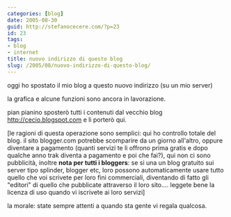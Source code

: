 ```yaml
---
categories: [blog]
date: 2005-08-30
guid: http://stefanocecere.com/?p=23
id: 23
tags:
- blog
- internet
title: nuovo indirizzo di questo blog
slug: /2005/08/nuovo-indirizzo-di-questo-blog/
---
```


oggi ho spostato il mio blog a questo nuovo indirizzo (su un mio server)

la grafica e alcune funzioni sono ancora in lavorazione.
  
pian pianino sposterò tutti i contenuti dal vecchio blog <http://cecio.blogspot.com> e li porterò qui.

[le ragioni di questa operazione sono semplici: qui ho controllo totale del blog. il sito blogger.com potrebbe scomparire da un giorno all'altro, oppure diventare a pagamento (quanti servizi te li offrono prima gratis e dopo qualche anno trak diventa a pagamento e poi che fai?), qui non ci sono pubblicità, inoltre **nota per tutti i bloggers**: se si una un blog gratuito sui server tipo splinder, blogger etc, loro possono automaticamente usare tutto quello che voi scrivete per loro fini commerciali, diventando di fatto gli "editori" di quello che pubblicate attraverso il loro sito…. leggete bene la licenza di uso quando vi iscrivete ai loro servizi]

la morale: state sempre attenti a quando sta gente vi regala qualcosa.
